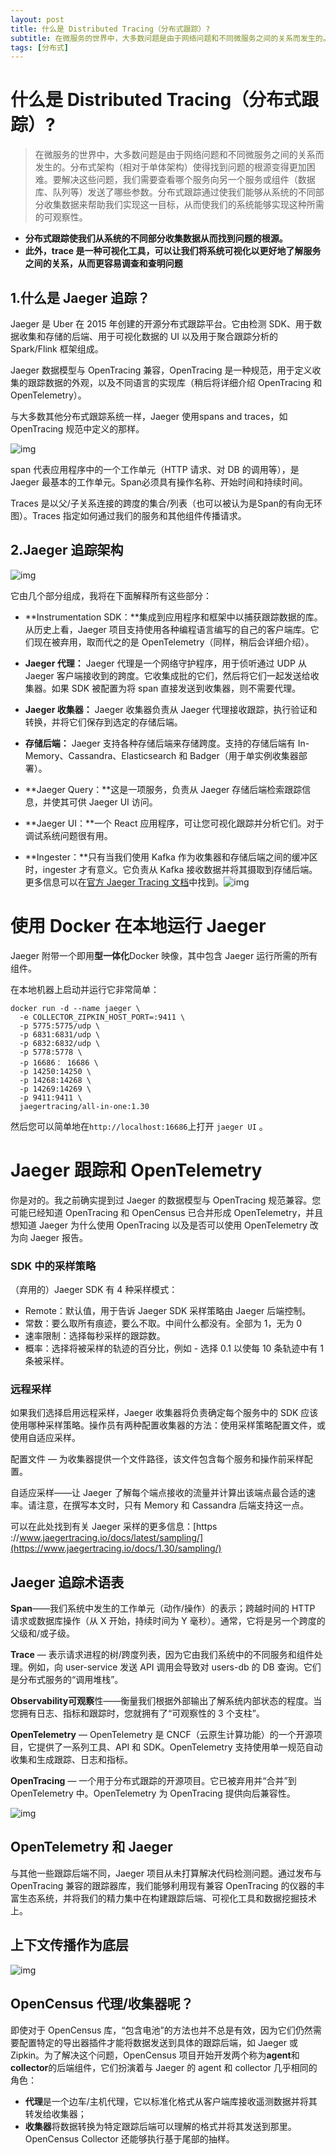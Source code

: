 ```yaml
---
layout: post
title: 什么是 Distributed Tracing（分布式跟踪）? 
subtitle: 在微服务的世界中，大多数问题是由于网络问题和不同微服务之间的关系而发生的。分布式架构（相对于单体架构）使得找到问题的根源变得更加困难。要解决这些问题，我们需要查看哪个服务向另一个服务或组件（数据库、队列等）发送了哪些参数。分布式跟踪通过使我们能够从系统的不同部分收集数据来帮助我们实现这一目标，从而使我们的系统能够实现这种所需的可观察性。
tags: [分布式]
---
```

# 什么是 Distributed Tracing（分布式跟踪）? 

> 在微服务的世界中，大多数问题是由于网络问题和不同微服务之间的关系而发生的。分布式架构（相对于单体架构）使得找到问题的根源变得更加困难。要解决这些问题，我们需要查看哪个服务向另一个服务或组件（数据库、队列等）发送了哪些参数。分布式跟踪通过使我们能够从系统的不同部分收集数据来帮助我们实现这一目标，从而使我们的系统能够实现这种所需的可观察性。

- **分布式跟踪使我们从系统的不同部分收集数据从而找到问题的根源。**
- **此外，trace 是一种可视化工具，可以让我们将系统可视化以更好地了解服务之间的关系，从而更容易调查和查明问题**

## 1.**什么是 Jaeger 追踪？**

Jaeger 是 Uber 在 2015 年创建的开源分布式跟踪平台。它由检测 SDK、用于数据收集和存储的后端、用于可视化数据的 UI 以及用于聚合跟踪分析的 Spark/Flink 框架组成。

Jaeger 数据模型与 OpenTracing 兼容，OpenTracing 是一种规范，用于定义收集的跟踪数据的外观，以及不同语言的实现库（稍后将详细介绍 OpenTracing 和 OpenTelemetry）。

与大多数其他分布式跟踪系统一样，Jaeger 使用spans and traces，如 OpenTracing 规范中定义的那样。

![img](https://miro.medium.com/max/630/0*DzjXpBSuNiyCFcYq)

span 代表应用程序中的一个工作单元（HTTP 请求、对 DB 的调用等），是 Jaeger 最基本的工作单元。Span必须具有操作名称、开始时间和持续时间。

Traces 是以父/子关系连接的跨度的集合/列表（也可以被认为是Span的有向无环图）。Traces 指定如何通过我们的服务和其他组件传播请求。

## 2.Jaeger 追踪架构

![img](https://miro.medium.com/max/630/0*xIdm2tN5PkOTJHy-)

它由几个部分组成，我将在下面解释所有这些部分：

- **Instrumentation SDK：**集成到应用程序和框架中以捕获跟踪数据的库。从历史上看，Jaeger 项目支持使用各种编程语言编写的自己的客户端库。它们现在被弃用，取而代之的是 OpenTelemetry（同样，稍后会详细介绍）。

- **Jaeger 代理：** Jaeger 代理是一个网络守护程序，用于侦听通过 UDP 从 Jaeger 客户端接收到的跨度。它收集成批的它们，然后将它们一起发送给收集器。如果 SDK 被配置为将 span 直接发送到收集器，则不需要代理。
- **Jaeger 收集器：** Jaeger 收集器负责从 Jaeger 代理接收跟踪，执行验证和转换，并将它们保存到选定的存储后端。
- **存储后端：** Jaeger 支持各种存储后端来存储跨度。支持的存储后端有 In-Memory、Cassandra、Elasticsearch 和 Badger（用于单实例收集器部署）。
- **Jaeger Query：**这是一项服务，负责从 Jaeger 存储后端检索跟踪信息，并使其可供 Jaeger UI 访问。
- **Jaeger UI：**一个 React 应用程序，可让您可视化跟踪并分析它们。对于调试系统问题很有用。
- **Ingester：**只有当我们使用 Kafka 作为收集器和存储后端之间的缓冲区时，ingester 才有意义。它负责从 Kafka 接收数据并将其摄取到存储后端。更多信息可以在[官方 Jaeger Tracing 文档](https://www.jaegertracing.io/docs/1.30/architecture/#ingester)中找到。![img](https://miro.medium.com/max/630/0*6Pjtk8IgfVpfQp2F)

# 使用 Docker 在本地运行 Jaeger

Jaeger 附带一个即用**型一体化**Docker 映像，其中包含 Jaeger 运行所需的所有组件。

在本地机器上启动并运行它非常简单：

```
docker run -d --name jaeger \ 
  -e COLLECTOR_ZIPKIN_HOST_PORT=:9411 \ 
  -p 5775:5775/udp \ 
  -p 6831:6831/udp \ 
  -p 6832:6832/udp \ 
  -p 5778:5778 \ 
  -p 16686： 16686 \ 
  -p 14250:14250 \ 
  -p 14268:14268 \ 
  -p 14269:14269 \ 
  -p 9411:9411 \ 
  jaegertracing/all-in-one:1.30
```

然后您可以简单地在`http://localhost:16686`上打开 `jaeger UI` 。

# Jaeger 跟踪和 OpenTelemetry

你是对的。我之前确实提到过 Jaeger 的数据模型与 OpenTracing 规范兼容。您可能已经知道 OpenTracing 和 OpenCensus 已合并形成 OpenTelemetry，并且想知道 Jaeger 为什么使用 OpenTracing 以及是否可以使用 OpenTelemetry 改为向 Jaeger 报告。

### SDK 中的采样策略

（弃用的）Jaeger SDK 有 4 种采样模式：

- Remote：默认值，用于告诉 Jaeger SDK 采样策略由 Jaeger 后端控制。
- 常数：要么取所有痕迹，要么不取。中间什么都没有。全部为 1，无为 0
- 速率限制：选择每秒采样的跟踪数。
- 概率：选择将被采样的轨迹的百分比，例如 - 选择 0.1 以使每 10 条轨迹中有 1 条被采样。

### 远程采样

如果我们选择启用远程采样，Jaeger 收集器将负责确定每个服务中的 SDK 应该使用哪种采样策略。操作员有两种配置收集器的方法：使用采样策略配置文件，或使用自适应采样。

配置文件 — 为收集器提供一个文件路径，该文件包含每个服务和操作前采样配置。

自适应采样——让 Jaeger 了解每个端点接收的流量并计算出该端点最合适的速率。请注意，在撰写本文时，只有 Memory 和 Cassandra 后端支持这一点。

可以在此处找到有关 Jaeger 采样的更多信息：[https ://www.jaegertracing.io/docs/latest/sampling/](https://www.jaegertracing.io/docs/1.30/sampling/)

## Jaeger 追踪术语表

**Span**——我们系统中发生的工作单元（动作/操作）的表示；跨越时间的 HTTP 请求或数据库操作（从 X 开始，持续时间为 Y 毫秒）。通常，它将是另一个跨度的父级和/或子级。

**Trace** — 表示请求进程的树/跨度列表，因为它由我们系统中的不同服务和组件处理。例如，向 user-service 发送 API 调用会导致对 users-db 的 DB 查询。它们是分布式服务的“调用堆栈”。

**Observability可观察**性——衡量我们根据外部输出了解系统内部状态的程度。当您拥有日志、指标和跟踪时，您就拥有了“可观察性的 3 个支柱”。

**OpenTelemetry** — OpenTelemetry 是 CNCF（云原生计算功能）的一个开源项目，它提供了一系列工具、API 和 SDK。OpenTelemetry 支持使用单一规范自动收集和生成跟踪、日志和指标。

**OpenTracing** — 一个用于分布式跟踪的开源项目。它已被弃用并“合并”到 OpenTelemetry 中。OpenTelemetry 为 OpenTracing 提供向后兼容性。

![img](https://miro.medium.com/max/630/1*LJT2MtqLOuXLAEh05RKDtg.png)

## OpenTelemetry 和 Jaeger

与其他一些跟踪后端不同，Jaeger 项目从未打算解决代码检测问题。通过发布与 OpenTracing 兼容的跟踪器库，我们能够利用现有兼容 OpenTracing 的仪器的丰富生态系统，并将我们的精力集中在构建跟踪后端、可视化工具和数据挖掘技术上。

## 上下文传播作为底层

![img](https://miro.medium.com/max/630/1*uLB1_21itJ0XJ8GLy3uqOQ.png)



## OpenCensus 代理/收集器呢？

即使对于 OpenCensus 库，“包含电池”的方法也并不总是有效，因为它们仍然需要配置特定的导出器插件才能将数据发送到具体的跟踪后端，如 Jaeger 或 Zipkin。为了解决这个问题，OpenCensus 项目开始开发两个称为**agent**和**collector**的后端组件，它们扮演着与 Jaeger 的 agent 和 collector 几乎相同的角色：

- **代理**是一个边车/主机代理，它以标准化格式从客户端库接收遥测数据并将其转发给收集器；
- **收集器**将数据转换为特定跟踪后端可以理解的格式并将其发送到那里。OpenCensus Collector 还能够执行基于尾部的抽样。